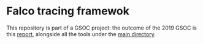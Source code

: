 # Falco tracing framewok

This repository is part of a GSOC project: the outcome of the 2019 GSOC is this [report](https://github.com/mLavacca/falco-tracing-framework/reports/report_08-26-2019.md), alongside all the tools under the [main directory](https://github.com/mLavacca/falco-tracing-framework).
